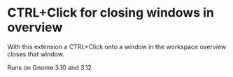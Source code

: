 CTRL+Click for closing windows in overview
==========================================

With this extension a CTRL+Click onto a window in the workspace overview closes that window.

Runs on Gnome 3.10 and 3.12
